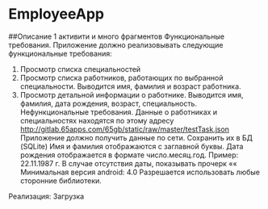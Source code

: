 # EmployeeApp
##Описание
1 активити и много фрагментов
Функциональные требования.
Приложение должно реализовывать следующие функциональные требования:
1. Просмотр списка специальностей
2. Просмотр списка работников, работающих по выбранной специальности.
Выводится имя, фамилия и возраст работника.
3. Просмотр детальной информации о работнике.
Выводится имя, фамилия, дата рождения, возраст, специальность.
Нефункциональные требования.
Данные о работниках и специальностях находятся по этому адресу
http://gitlab.65apps.com/65gb/static/raw/master/testTask.json
Приложение должно получить данные по сети. Сохранить их в БД (SQLite)
Имя и фамилия отображаются с заглавной буквы.
Дата рождения отображается в формате число.месяц.год. Пример: 22.11.1987 г.
В случае отсутствия даты, показывать прочерк ««
Минимальная версия android: 4.0
Разрешается использовать любые сторонние библиотеки.

Реализация:
Загрузка
